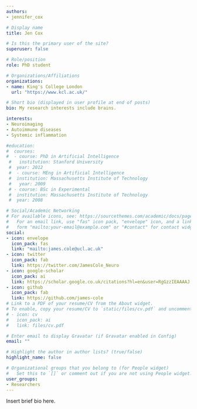 ```yaml
---
authors:
- jennifer_cox

# Display name
title: Jen Cox

# Is this the primary user of the site?
superuser: false

# Role/position
role: PhD student

# Organizations/Affiliations
organizations:
- name: King's College London
  url: "https://www.kcl.ac.uk/"

# Short bio (displayed in user profile at end of posts)
bio: My research interests include brains.

interests:
- Neuroimaging
- Autoimmune diseases
- Systemic inflammation

#education:
#  courses:
#  - course: PhD in Artificial Intelligence
 #   institution: Stanford University
 #  year: 2012
 #  - course: MEng in Artificial Intelligence
 #  institution: Massachusetts Institute of Technology
 #   year: 2009
 # - course: BSc in Experimental 
 #  institution: Massachusetts Institute of Technology
 #  year: 2008

# Social/Academic Networking
# For available icons, see: https://sourcethemes.com/academic/docs/page-builder/#icons
#   For an email link, use "fas" icon pack, "envelope" icon, and a link in the
#   form "mailto:your-email@example.com" or "#contact" for contact widget.
social:
- icon: envelope
  icon_pack: fas
  link: "mailto:james.cole@ucl.ac.uk"
- icon: twitter
  icon_pack: fab
  link: https://twitter.com/JamesCole_Neuro
- icon: google-scholar
  icon_pack: ai
  link: https://scholar.google.co.uk/citations?hl=en&user=RgGzzIEAAAAJ
- icon: github
  icon_pack: fab
  link: https://github.com/james-cole
# Link to a PDF of your resume/CV from the About widget.
# To enable, copy your resume/CV to `static/files/cv.pdf` and uncomment the lines below.
# - icon: cv
#   icon_pack: ai
#   link: files/cv.pdf

# Enter email to display Gravatar (if Gravatar enabled in Config)
email: ""

# Highlight the author in author lists? (true/false)
highlight_name: false

# Organizational groups that you belong to (for People widget)
#   Set this to `[]` or comment out if you are not using People widget.
user_groups:
- Researchers
---
```


Insert brief bio here.

